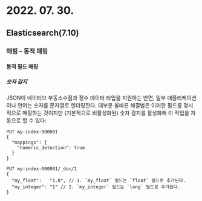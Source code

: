 # 2022. 07. 30.

## Elasticsearch(7.10)

### 매핑 - 동적 매핑

#### 동적 필드 매핑

##### 숫자 감지

JSON이 네이티브 부동소수점과 정수 데이터 타입을 지원하는 반면, 일부 애플리케이션이나 언어는 숫자를 문자열로 렌더링한다. 대부분 올바른 해결법은 이러한 필드를 명시적으로 매핑하는 것이지만 (기본적으로 비활성화된) 숫자 감지를 활성화해 이 작업을 자동으로 할 수 있다:

```http
PUT my-index-000001
{
  "mappings": {
    "numeric_detection": true
  }
}

PUT my-index-000001/_doc/1
{
  "my_float":   "1.0", // 1. `my_float` 필드는 `float` 필드로 추가된다.
  "my_integer": "1" // 2. `my_integer` 필드는 `long` 필드로 추가된다.
}
```



